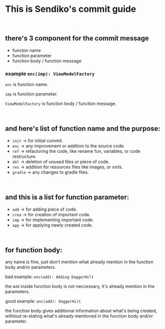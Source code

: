 # This is Sendiko's commit guide

<br>

there's 3 component for the commit message
---
 - functon name
 - function parameter
 - function body / function message

### example ``` enc(imp): ViewModelFactory ```

``` enc ``` is function name.

``` imp ``` is function parameter.

``` ViewModelFactory ``` is function body / function message.

<br>

and here's list of function name and the purpose:
---
 - ``` init ``` -> for initial commit.
 - ``` enc ``` -> any improvement or addition to the source code.
 - ``` ref ```  -> refactoring the code, like rename fun, variables, or code restructure.
 - ``` del ``` -> deletion of unused files or piece of code.
 - ``` res ``` -> addition for resources files like images, or xmls.
 - ``` gradle ``` -> any changes to gradle files.

<br>

and this is a list for function parameter:
---
 - ``` add ``` -> for adding piece of code.
 - ``` crea ``` -> for creation of important code.
 - ``` imp ``` -> for implementing important code.
 - ``` app ``` -> for applying newly created code.

 <br>

 for function body:
 ---
any name is fine, just don't mention what already mention in the function body and/or parameters.

bad example: ``` enc(add): Adding DaggerHilt ```

the ``` Add ``` inside function body is not neccessary, it's already mention in the parameters.

good example: ``` enc(add): DaggerHilt ```

the function body gives additional information about what's being created, withiout re-stating what's already mentioned in the function body and/or parameter.
